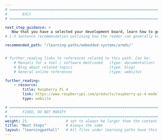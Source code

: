 ```yaml
---
# ================================================================================
#       Edit
# ================================================================================

next_step_guidance: >
   Now that you have a selected your development board, learn how to get started with Arm Development Studio to build an application and run it on the board.
# 1-3 sentence recommendation outlining how the reader can generally keep learning about these topics, and a specific explanation of why the next step is being recommended.

recommended_path: "/learning-paths/embedded-systems/armds/"


# further_reading links to references related to this path. Can be:
    # Manuals for a tool / software mentioned   (type: documentation)
    # Blog about related topics                 (type: blog)
    # General online references                 (type: website) 

further_reading:
    - resource:
        title: Raspberry Pi 4
        link: https://www.raspberrypi.com/products/raspberry-pi-4-model-b/
        type: website

# ================================================================================
#       FIXED, DO NOT MODIFY
# ================================================================================
weight: 21                  # set to always be larger than the content in this path, and one more than 'review'
title: "Next Steps"         # Always the same
layout: "learningpathall"   # All files under learning paths have this same wrapper
---
```

